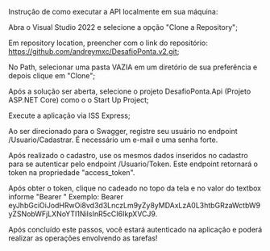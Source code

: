 Instrução de como executar a API localmente em sua máquina:

Abra o Visual Studio 2022 e selecione a opção "Clone a Repository";

Em repository location, preencher com o link do repositório: https://github.com/andreymxc/DesafioPonta.v2.git;

No Path, selecionar uma pasta VAZIA em um diretório de sua preferência e depois clique em "Clone";

Após a solução ser aberta, selecione o projeto DesafioPonta.Api (Projeto ASP.NET Core) como o o Start Up Project;

Execute a aplicação via ISS Express;

Ao ser direcionado para o Swagger, registre seu usuário no endpoint /Usuario/Cadastrar. É necessário um e-mail e uma senha forte.

Após realizado o cadastro, use os mesmos dados inseridos no cadastro para se autenticar pelo endpoint /Usuario/Token. 
Este endpoint retornará o token na propriedade "access_token".

Após obter o token, clique no cadeado no topo da tela e no valor do textbox informe "Bearer <seuToken>"
Exemplo: Bearer eyJhbGciOiJodHRwOi8vd3d3LnczLm9yZy8yMDAxLzA0L3htbGRzaWctbW9yZSNobWFjLXNoYTI1NiIsInR5cCI6IkpXVCJ9.

Após concluído este passos, você estará autenticado na aplicação e poderá realizar as operações envolvendo as tarefas!



